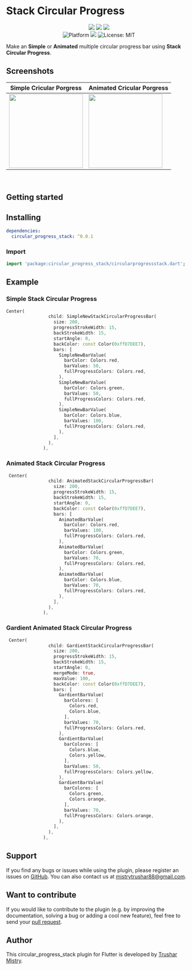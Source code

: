 # Stack Circular Progress

<p align="center">
 <a href="https://pub.dev/packages/circular_progress_stack"><img src="https://img.shields.io/pub/likes/circular_progress_stack?logo=dart"/></a>
    <a href="https://pub.dev/packages/circular_progress_stack"><img src="https://img.shields.io/pub/popularity/circular_progress_stack?logo=dart"/></a>
    <a href="https://pub.dev/packages/circular_progress_stack"><img src="https://img.shields.io/pub/points/circular_progress_stack?logo=dart"/></a><br/>
  <img src="https://img.shields.io/badge/Platform-iOS%20%7C%20Android-blue?logo=flutter" alt="Platform" />
  <a href="https://pub.dev/packages/circular_progress_stack"><img src="https://img.shields.io/pub/v/circular_progress_stack"/></a>
  <img src="https://img.shields.io/github/license/Trushar88/stackcircularprogressbar?color=green"
      alt="License: MIT" />
</p>

Make an **Simple** or **Animated** multiple circular progress bar using **Stack Circular Progress**.

## Screenshots
| Simple Cricular Porgress | Animated Cricular Porgress |
|---|---|
| <img src="https://user-images.githubusercontent.com/95899209/213628682-fa85ad7d-a0ef-48f5-94ba-5786e720d8dd.png" width="200"> | <img src="https://user-images.githubusercontent.com/95899209/213628480-935e79a5-357d-4196-9fb4-7ecdbcff07c1.gif" width="200"> |


  &nbsp;&nbsp;&nbsp;&nbsp;

## Getting started

## Installing

```yaml
dependencies:
  circular_progress_stack: ^0.0.1
```

### Import

```dart
import 'package:circular_progress_stack/circularprogressstack.dart';
```


## Example 


### Simple Stack Circular Progress

```dart
Center(
                child: SimpleNewStackCircularProgressBar(
                  size: 200,
                  progressStrokeWidth: 15,
                  backStrokeWidth: 15,
                  startAngle: 0,
                  backColor: const Color(0xffD7DEE7),
                  bars: [
                    SimpleNewBarValue(
                      barColor: Colors.red,
                      barValues: 50,
                      fullProgressColors: Colors.red,
                    ),
                    SimpleNewBarValue(
                      barColor: Colors.green,
                      barValues: 50,
                      fullProgressColors: Colors.red,
                    ),
                    SimpleNewBarValue(
                      barColor: Colors.blue,
                      barValues: 100,
                      fullProgressColors: Colors.red,
                    ),
                  ],
                ),
              ),
  ```
  
### Animated Stack Circular Progress

```dart
 Center(
                child: AnimatedStackCircularProgressBar(
                  size: 200,
                  progressStrokeWidth: 15,
                  backStrokeWidth: 15,
                  startAngle: 0,
                  backColor: const Color(0xffD7DEE7),
                  bars: [
                    AnimatedBarValue(
                      barColor: Colors.red,
                      barValues: 100,
                      fullProgressColors: Colors.red,
                    ),
                    AnimatedBarValue(
                      barColor: Colors.green,
                      barValues: 70,
                      fullProgressColors: Colors.red,
                    ),
                    AnimatedBarValue(
                      barColor: Colors.blue,
                      barValues: 70,
                      fullProgressColors: Colors.red,
                    ),
                  ],
                ),
              ),
  ```
  
  
### Gardient Animated Stack Circular Progress

```dart
 Center(
                child: GardientStackCircularProgressBar(
                  size: 200,
                  progressStrokeWidth: 15,
                  backStrokeWidth: 15,
                  startAngle: 0,
                  mergeMode: true,
                  maxValue: 100,
                  backColor: const Color(0xffD7DEE7),
                  bars: [
                    GardientBarValue(
                      barColores: [
                        Colors.red,
                        Colors.blue,
                      ],
                      barValues: 70,
                      fullProgressColors: Colors.red,
                    ),
                    GardientBarValue(
                      barColores: [
                        Colors.blue,
                        Colors.yellow,
                      ],
                      barValues: 50,
                      fullProgressColors: Colors.yellow,
                    ),
                    GardientBarValue(
                      barColores: [
                        Colors.green,
                        Colors.orange,
                      ],
                      barValues: 70,
                      fullProgressColors: Colors.orange,
                    ),
                  ],
                ),
              ),
  ```
  
  
## Support

If you find any bugs or issues while using the plugin, please register an issues on [GitHub](https://github.com/Trushar88/stackcircularprogressbar/issues). You can also contact us at <mistrytrushar88@gmail.com>.

## Want to contribute

If you would like to contribute to the plugin (e.g. by improving the documentation, solving a bug or adding a cool new feature), feel free to send your [pull request](https://github.com/Trushar88/stackcircularprogressbar/pulls).

## Author

This circular_progress_stack plugin for Flutter is developed by [Trushar Mistry](https://github.com/Trushar88).
